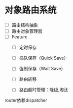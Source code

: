 # 对象路由系统

- [ ] 路由结构抽象
- [ ] 路由对象管理器
- [ ] Feature
  - [ ] 定时保存
  - [ ] 插队保存（Quick Save）
  - [ ] 强制保存（Wait Save）
  - [ ] 路由转移
  - [ ] 路由超时管理：降级,淘汰


router依赖dispatcher
